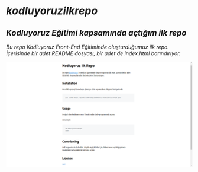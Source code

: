 # ***kodluyoruzilkrepo***


## ***Kodluyoruz Eğitimi kapsamında açtığım ilk repo***

*Bu repo Kodluyoruz Front-End Eğitiminde oluşturduğumuz ilk repo. İçerisinde bir adet README dosyası, bir adet de index.html barındırıyor.*


![Ödev resimi](https://raw.githubusercontent.com/Kodluyoruz/taskforce/main/git/odev1/figures/markdown.png)
